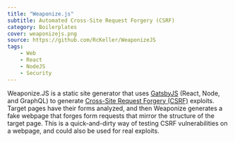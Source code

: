 ```yaml
---
title: "Weaponize.js"
subtitle: Automated Cross-Site Request Forgery (CSRF)
category: Boilerplates
cover: weaponizejs.png
source: https://github.com/RcKeller/WeaponizeJS
tags:
    - Web
    - React
    - NodeJS
    - Security
---
```


Weaponize.JS is a static site generator that uses [GatsbyJS](https://www.gatsbyjs.org/) (React, Node, and GraphQL) to generate [Cross-Site Request Forgery (CSRF)](http://www.gnucitizen.org/blog/csrf-demystified/) exploits. Target pages have their forms analyzed, and then Weaponize generates a fake webpage that forges form requests that mirror the structure of the target page. This is a quick-and-dirty way of testing CSRF vulnerabilities on a webpage, and could also be used for real exploits.
